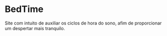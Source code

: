 # BedTime
Site com intuito de auxiliar os ciclos de hora do sono, afim de proporcionar um despertar mais tranquilo.
